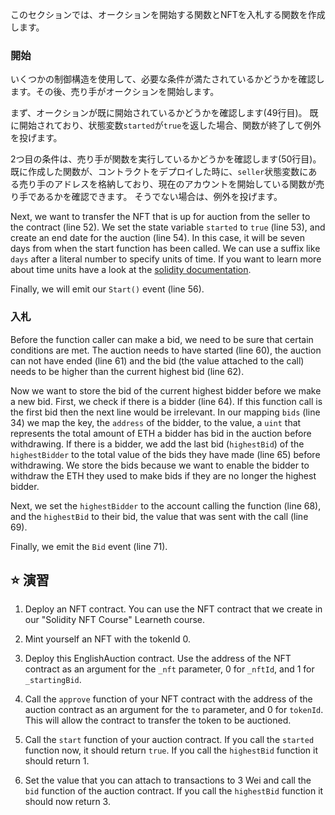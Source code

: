 このセクションでは、オークションを開始する関数とNFTを入札する関数を作成します。

### 開始

いくつかの制御構造を使用して、必要な条件が満たされているかどうかを確認します。その後、売り手がオークションを開始します。

まず、オークションが既に開始されているかどうかを確認します(49行目)。 既に開始されており、状態変数`started`が`true`を返した場合、関数が終了して例外を投げます。

2つ目の条件は、売り手が関数を実行しているかどうかを確認します(50行目)。 既に作成した関数が、コントラクトをデプロイした時に、`seller`状態変数にある売り手のアドレスを格納しており、現在のアカウントを開始している関数が売り手であるかを確認できます。 そうでない場合は、例外を投げます。

Next, we want to transfer the NFT that is up for auction from the seller to the contract (line 52).
We set the state variable `started` to `true` (line 53), and create an end date for the auction (line 54). In this case, it will be seven days from when the start function has been called. We can use a suffix like `days` after a literal number to specify units of time. If you want to learn more about time units have a look at the <a href="https://docs.soliditylang.org/en/latest/units-and-global-variables.html#time-units" target="_blank">solidity documentation</a>.

Finally, we will emit our `Start()` event (line 56).

### 入札

Before the function caller can make a bid, we need to be sure that certain conditions are met. The auction needs to have started (line 60), the auction can not have ended (line 61) and the bid (the value attached to the call) needs to be higher than the current highest bid (line 62).

Now we want to store the bid of the current highest bidder before we make a new bid.
First, we check if there is a bidder (line 64). If this function call is the first bid then the next line would be irrelevant.
In our mapping `bids` (line 34) we map the key, the `address` of the bidder, to the value, a `uint` that represents the total amount of ETH a bidder has bid in the auction before withdrawing.
If there is a bidder, we add the last bid (`highestBid`) of the `highestBidder` to the total value of the bids they have made (line 65) before withdrawing.
We store the bids because we want to enable the bidder to withdraw the ETH they used to make bids if they are no longer the highest bidder.

Next, we set the `highestBidder` to the account calling the function (line 68), and the `highestBid` to their bid, the value that was sent with the call (line 69).

Finally, we emit the `Bid` event (line 71).

## ⭐️ 演習

1. Deploy an NFT contract. You can use the NFT contract that we create in our "Solidity NFT Course" Learneth course.

2. Mint yourself an NFT with the tokenId 0.

3. Deploy this EnglishAuction contract. Use the address of the NFT contract as an argument for the `_nft` parameter, 0 for `_nftId`, and 1 for `_startingBid`.

4. Call the `approve` function of your NFT contract with the address of the auction contract as an argument for the `to` parameter, and 0 for `tokenId`. This will allow the contract to transfer the token to be auctioned.

5. Call the `start` function of your auction contract. If you call the `started` function now, it should return `true`. If you call the `highestBid` function it should return 1.

6. Set the value that you can attach to transactions to 3 Wei and call the `bid` function of the auction contract. If you call the `highestBid` function it should now return 3.